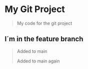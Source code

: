 # My Git Project

 > My code for the git project

## I´m in the feature branch

> Added to main
> 
> Added to main again
